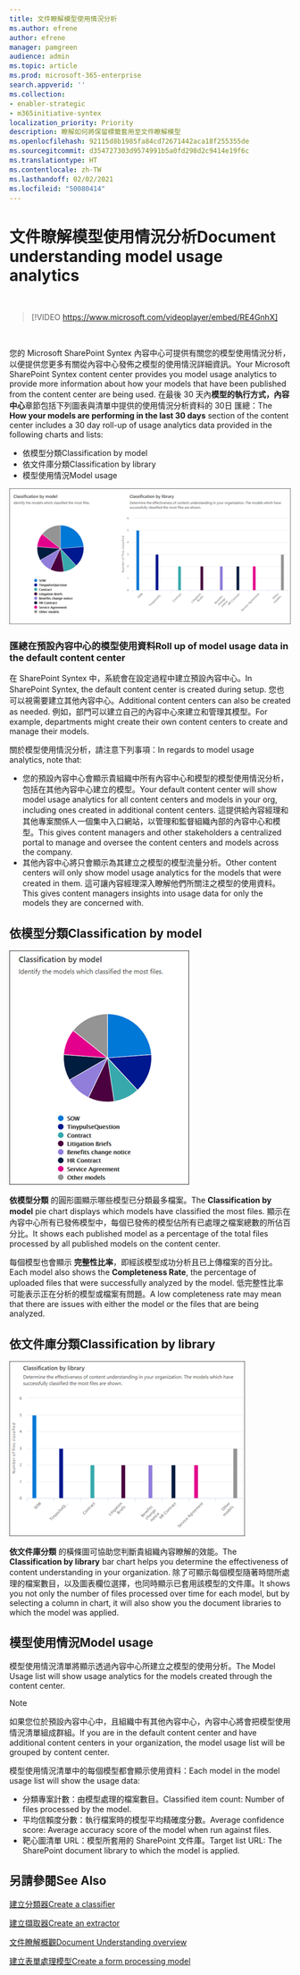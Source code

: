 ```yaml
---
title: 文件瞭解模型使用情況分析
ms.author: efrene
author: efrene
manager: pamgreen
audience: admin
ms.topic: article
ms.prod: microsoft-365-enterprise
search.appverid: ''
ms.collection:
- enabler-strategic
- m365initiative-syntex
localization_priority: Priority
description: 瞭解如何將保留標籤套用至文件瞭解模型
ms.openlocfilehash: 92115d8b1985fa84cd72671442aca18f255355de
ms.sourcegitcommit: d354727303d9574991b5a0fd298d2c9414e19f6c
ms.translationtype: HT
ms.contentlocale: zh-TW
ms.lasthandoff: 02/02/2021
ms.locfileid: "50080414"
---
```

# <a name="document-understanding-model-usage-analytics"></a><span data-ttu-id="bc653-103">文件瞭解模型使用情況分析</span><span class="sxs-lookup"><span data-stu-id="bc653-103">Document understanding model usage analytics</span></span>

</br>

> [!VIDEO https://www.microsoft.com/videoplayer/embed/RE4GnhX]  

</br>


<span data-ttu-id="bc653-104">您的 Microsoft SharePoint Syntex 內容中心可提供有關您的模型使用情況分析，以便提供您更多有關從內容中心發佈之模型的使用情況詳細資訊。</span><span class="sxs-lookup"><span data-stu-id="bc653-104">Your Microsoft SharePoint Syntex content center provides you model usage analytics to provide more information about how your models that have been published from the content center are being used.</span></span> <span data-ttu-id="bc653-105">在最後 30 天內<b>模型的執行方式，內容中心</b>章節包括下列圖表與清單中提供的使用情況分析資料的 30日 匯總：</span><span class="sxs-lookup"><span data-stu-id="bc653-105">The <b>How your models are performing in the last 30 days</b> section of the content center includes a 30 day roll-up of usage analytics data provided in the following charts and lists:</span></span>

- <span data-ttu-id="bc653-106">依模型分類</span><span class="sxs-lookup"><span data-stu-id="bc653-106">Classification by model</span></span>
- <span data-ttu-id="bc653-107">依文件庫分類</span><span class="sxs-lookup"><span data-stu-id="bc653-107">Classification by library</span></span>
- <span data-ttu-id="bc653-108">模型使用情況</span><span class="sxs-lookup"><span data-stu-id="bc653-108">Model usage</span></span> 

 ![模型分析](../media/content-understanding/model-analytics.png) </br>

### <a name="roll-up-of-model-usage-data-in-the-default-content-center"></a><span data-ttu-id="bc653-110">匯總在預設內容中心的模型使用資料</span><span class="sxs-lookup"><span data-stu-id="bc653-110">Roll up of model usage data in the default content center</span></span>

<span data-ttu-id="bc653-111">在 SharePoint Syntex 中，系統會在設定過程中建立預設內容中心。</span><span class="sxs-lookup"><span data-stu-id="bc653-111">In SharePoint Syntex, the default content center is created during setup.</span></span> <span data-ttu-id="bc653-112">您也可以視需要建立其他內容中心。</span><span class="sxs-lookup"><span data-stu-id="bc653-112">Additional content centers can also be created as needed.</span></span> <span data-ttu-id="bc653-113">例如，部門可以建立自己的內容中心來建立和管理其模型。</span><span class="sxs-lookup"><span data-stu-id="bc653-113">For example, departments might create their own content centers to create and manage their models.</span></span> 

<span data-ttu-id="bc653-114">關於模型使用情況分析，請注意下列事項：</span><span class="sxs-lookup"><span data-stu-id="bc653-114">In regards to model usage analytics, note that:</span></span>

- <span data-ttu-id="bc653-115">您的預設內容中心會顯示貴組織中所有內容中心和模型的模型使用情況分析，包括在其他內容中心建立的模型。</span><span class="sxs-lookup"><span data-stu-id="bc653-115">Your default content center will show model usage analytics for all content centers and models in your org, including ones created in additional content centers.</span></span> <span data-ttu-id="bc653-116">這提供給內容經理和其他專案關係人一個集中入口網站，以管理和監督組織內部的內容中心和模型。</span><span class="sxs-lookup"><span data-stu-id="bc653-116">This gives content managers and other stakeholders a centralized portal to manage and oversee the content centers and models across the company.</span></span>  
- <span data-ttu-id="bc653-117">其他內容中心將只會顯示為其建立之模型的模型流量分析。</span><span class="sxs-lookup"><span data-stu-id="bc653-117">Other content centers will only show model usage analytics for the models that were created in them.</span></span> <span data-ttu-id="bc653-118">這可讓內容經理深入瞭解他們所關注之模型的使用資料。</span><span class="sxs-lookup"><span data-stu-id="bc653-118">This gives content managers insights into usage data for only the models they are concerned with.</span></span>


## <a name="classification-by-model"></a><span data-ttu-id="bc653-119">依模型分類</span><span class="sxs-lookup"><span data-stu-id="bc653-119">Classification by model</span></span>

   ![總計模型百分比](../media/content-understanding/total-model-percentage.png) </br>

<span data-ttu-id="bc653-121">**依模型分類** 的圓形圖顯示哪些模型已分類最多檔案。</span><span class="sxs-lookup"><span data-stu-id="bc653-121">The **Classification by model** pie chart displays which models have classified the most files.</span></span> <span data-ttu-id="bc653-122">顯示在內容中心所有已發佈模型中，每個已發佈的模型佔所有已處理之檔案總數的所佔百分比。</span><span class="sxs-lookup"><span data-stu-id="bc653-122">It shows each published model as a percentage of the total files processed by all published models on the content center.</span></span>

<span data-ttu-id="bc653-123">每個模型也會顯示 **完整性比率**，即經該模型成功分析且已上傳檔案的百分比。</span><span class="sxs-lookup"><span data-stu-id="bc653-123">Each model also shows the **Completeness Rate**, the percentage of uploaded files that were successfully analyzed by the model.</span></span> <span data-ttu-id="bc653-124">低完整性比率可能表示正在分析的模型或檔案有問題。</span><span class="sxs-lookup"><span data-stu-id="bc653-124">A low completeness rate may mean that there are issues with either the model or the files that are being analyzed.</span></span>

## <a name="classification-by-library"></a><span data-ttu-id="bc653-125">依文件庫分類</span><span class="sxs-lookup"><span data-stu-id="bc653-125">Classification by library</span></span>

   ![已處理的檔案](../media/content-understanding/files-processed-over-time.png) </br>

<span data-ttu-id="bc653-127">**依文件庫分類** 的橫條圖可協助您判斷貴組織內容瞭解的效能。</span><span class="sxs-lookup"><span data-stu-id="bc653-127">The **Classification by library** bar chart helps you determine the effectiveness of content understanding in your organization.</span></span>  <span data-ttu-id="bc653-128">除了可顯示每個模型隨著時間所處理的檔案數目，以及圖表欄位選擇，也同時顯示已套用該模型的文件庫。</span><span class="sxs-lookup"><span data-stu-id="bc653-128">It shows you not only the number of files processed over time for each model, but by selecting a column in chart, it will also show you the document libraries to which the model was applied.</span></span>


## <a name="model-usage"></a><span data-ttu-id="bc653-129">模型使用情況</span><span class="sxs-lookup"><span data-stu-id="bc653-129">Model usage</span></span>

<span data-ttu-id="bc653-130">模型使用情況清單將顯示透過內容中心所建立之模型的使用分析。</span><span class="sxs-lookup"><span data-stu-id="bc653-130">The Model Usage list will show usage analytics for the models created through the content center.</span></span>  

> [!NOTE]
> <span data-ttu-id="bc653-131">如果您位於預設內容中心中，且組織中有其他內容中心，內容中心將會把模型使用情況清單組成群組。</span><span class="sxs-lookup"><span data-stu-id="bc653-131">If you are in the default content center and have additional content centers in your organization, the model usage list will be grouped by content center.</span></span>

<span data-ttu-id="bc653-132">模型使用情況清單中的每個模型都會顯示使用資料：</span><span class="sxs-lookup"><span data-stu-id="bc653-132">Each model in the model usage list will show the usage data:</span></span>

- <span data-ttu-id="bc653-133">分類專案計數：由模型處理的檔案數目。</span><span class="sxs-lookup"><span data-stu-id="bc653-133">Classified item count: Number of files processed by the model.</span></span>
- <span data-ttu-id="bc653-134">平均信賴度分數：執行檔案時的模型平均精確度分數。</span><span class="sxs-lookup"><span data-stu-id="bc653-134">Average confidence score: Average accuracy score of the model when run against files.</span></span>
- <span data-ttu-id="bc653-135">靶心圖清單 URL：模型所套用的 SharePoint 文件庫。</span><span class="sxs-lookup"><span data-stu-id="bc653-135">Target list URL: The SharePoint document library to which the model is applied.</span></span>



## <a name="see-also"></a><span data-ttu-id="bc653-136">另請參閱</span><span class="sxs-lookup"><span data-stu-id="bc653-136">See Also</span></span>
[<span data-ttu-id="bc653-137">建立分類器</span><span class="sxs-lookup"><span data-stu-id="bc653-137">Create a classifier</span></span>](create-a-classifier.md)

[<span data-ttu-id="bc653-138">建立擷取器</span><span class="sxs-lookup"><span data-stu-id="bc653-138">Create an extractor</span></span>](create-an-extractor.md)

[<span data-ttu-id="bc653-139">文件瞭解概觀</span><span class="sxs-lookup"><span data-stu-id="bc653-139">Document Understanding overview</span></span>](document-understanding-overview.md)

[<span data-ttu-id="bc653-140">建立表單處理模型</span><span class="sxs-lookup"><span data-stu-id="bc653-140">Create a form processing model</span></span>](create-a-form-processing-model.md)  
